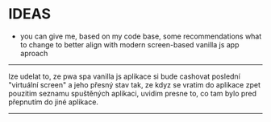 # IDEAS

- you can give me, based on my code base, some recommendations what to change to better align with modern screen-based vanilla js app aproach

-----

lze udelat to, ze pwa spa vanilla js aplikace si bude cashovat poslední "virtuální screen" a jeho přesný stav tak, ze kdyz se vratim do aplikace zpet pouzitim seznamu spuštěných aplikaci, uvidim presne to, co tam bylo pred přepnutím do jiné aplikace.

-----

